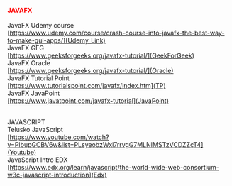 <b style="color:red;">JAVAFX</b><br><br>
JavaFX Udemy course<br>
[https://www.udemy.com/course/crash-course-into-javafx-the-best-way-to-make-gui-apps/](Udemy_Link)<br>
JavaFX GFG<br>
[https://www.geeksforgeeks.org/javafx-tutorial/](GeekForGeek)<br>
JavaFX Oracle<br>
[https://www.geeksforgeeks.org/javafx-tutorial/](Oracle)<br>
JavaFX Tutorial Point<br>
[https://www.tutorialspoint.com/javafx/index.htm](TP)<br>
JavaFX JavaPoint <br>
[https://www.javatpoint.com/javafx-tutorial](JavaPoint)<br><br>

JAVASCRIPT<br>
Telusko JavaScript<br>
[https://www.youtube.com/watch?v=PlbupGCBV6w&list=PLsyeobzWxl7rrvgG7MLNIMSTzVCDZZcT4](Youtube)<br>
JavaScript Intro EDX<br>
[https://www.edx.org/learn/javascript/the-world-wide-web-consortium-w3c-javascript-introduction](Edx)<br>


 
